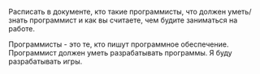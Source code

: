 Расписать в документе, кто такие программисты, что должен уметь/знать программист и как вы считаете, чем будите заниматься на работе.

Программисты - это те, кто пишут программное обеспечение. 
Программист должен уметь разрабатывать программы. 
Я буду разрабатывать игры.
